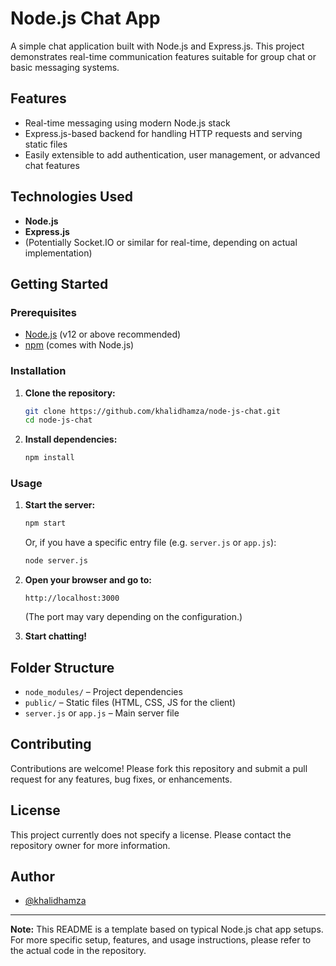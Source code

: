 # Node.js Chat App

A simple chat application built with Node.js and Express.js. This project demonstrates real-time communication features suitable for group chat or basic messaging systems.

## Features

- Real-time messaging using modern Node.js stack
- Express.js-based backend for handling HTTP requests and serving static files
- Easily extensible to add authentication, user management, or advanced chat features

## Technologies Used

- **Node.js**
- **Express.js**
- (Potentially Socket.IO or similar for real-time, depending on actual implementation)

## Getting Started

### Prerequisites

- [Node.js](https://nodejs.org/) (v12 or above recommended)
- [npm](https://www.npmjs.com/) (comes with Node.js)

### Installation

1. **Clone the repository:**
   ```bash
   git clone https://github.com/khalidhamza/node-js-chat.git
   cd node-js-chat
   ```

2. **Install dependencies:**
   ```bash
   npm install
   ```

### Usage

1. **Start the server:**
   ```bash
   npm start
   ```
   Or, if you have a specific entry file (e.g. `server.js` or `app.js`):
   ```bash
   node server.js
   ```

2. **Open your browser and go to:**
   ```
   http://localhost:3000
   ```
   (The port may vary depending on the configuration.)

3. **Start chatting!**

## Folder Structure

- `node_modules/` – Project dependencies
- `public/` – Static files (HTML, CSS, JS for the client)
- `server.js` or `app.js` – Main server file

## Contributing

Contributions are welcome! Please fork this repository and submit a pull request for any features, bug fixes, or enhancements.

## License

This project currently does not specify a license. Please contact the repository owner for more information.

## Author

- [@khalidhamza](https://github.com/khalidhamza)

---

**Note:** This README is a template based on typical Node.js chat app setups. For more specific setup, features, and usage instructions, please refer to the actual code in the repository.
